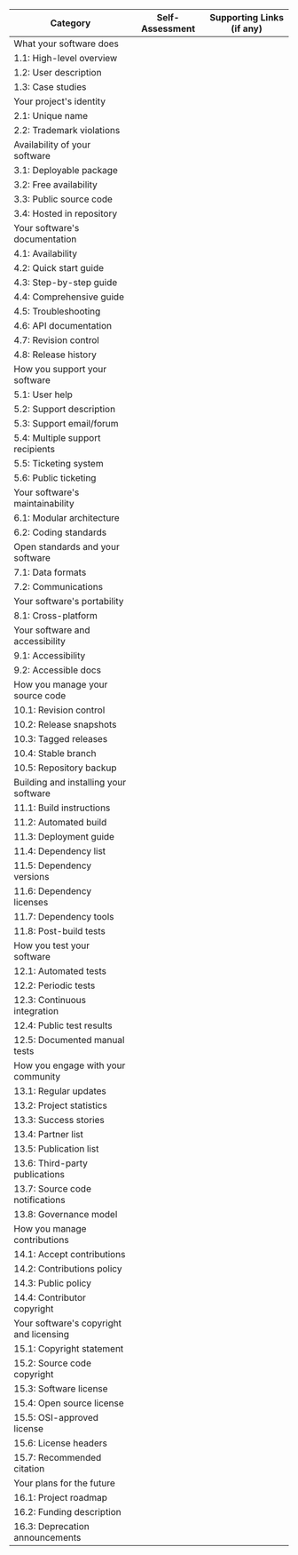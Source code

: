 | Category                                | Self-Assessment | Supporting Links (if any) |
| --------------------------------------- | --------------- | ------------------------- |
| What your software does                 |                 |                           |
| 1.1: High-level overview                |                 |                           |
| 1.2: User description                   |                 |                           |
| 1.3: Case studies                       |                 |                           |
| Your project's identity                 |                 |                           |
| 2.1: Unique name                        |                 |                           |
| 2.2: Trademark violations               |                 |                           |
| Availability of your software           |                 |                           |
| 3.1: Deployable package                 |                 |                           |
| 3.2: Free availability                  |                 |                           |
| 3.3: Public source code                 |                 |                           |
| 3.4: Hosted in repository               |                 |                           |
| Your software's documentation           |                 |                           |
| 4.1: Availability                       |                 |                           |
| 4.2: Quick start guide                  |                 |                           |
| 4.3: Step-by-step guide                 |                 |                           |
| 4.4: Comprehensive guide                |                 |                           |
| 4.5: Troubleshooting                    |                 |                           |
| 4.6: API documentation                  |                 |                           |
| 4.7: Revision control                   |                 |                           |
| 4.8: Release history                    |                 |                           |
| How you support your software           |                 |                           |
| 5.1: User help                          |                 |                           |
| 5.2: Support description                |                 |                           |
| 5.3: Support email/forum                |                 |                           |
| 5.4: Multiple support recipients        |                 |                           |
| 5.5: Ticketing system                   |                 |                           |
| 5.6: Public ticketing                   |                 |                           |
| Your software's maintainability         |                 |                           |
| 6.1: Modular architecture               |                 |                           |
| 6.2: Coding standards                   |                 |                           |
| Open standards and your software        |                 |                           |
| 7.1: Data formats                       |                 |                           |
| 7.2: Communications                     |                 |                           |
| Your software's portability             |                 |                           |
| 8.1: Cross-platform                     |                 |                           |
| Your software and accessibility         |                 |                           |
| 9.1: Accessibility                      |                 |                           |
| 9.2: Accessible docs                    |                 |                           |
| How you manage your source code         |                 |                           |
| 10.1: Revision control                  |                 |                           |
| 10.2: Release snapshots                 |                 |                           |
| 10.3: Tagged releases                   |                 |                           |
| 10.4: Stable branch                     |                 |                           |
| 10.5: Repository backup                 |                 |                           |
| Building and installing your software   |                 |                           |
| 11.1: Build instructions                |                 |                           |
| 11.2: Automated build                   |                 |                           |
| 11.3: Deployment guide                  |                 |                           |
| 11.4: Dependency list                   |                 |                           |
| 11.5: Dependency versions               |                 |                           |
| 11.6: Dependency licenses               |                 |                           |
| 11.7: Dependency tools                  |                 |                           |
| 11.8: Post-build tests                  |                 |                           |
| How you test your software              |                 |                           |
| 12.1: Automated tests                   |                 |                           |
| 12.2: Periodic tests                    |                 |                           |
| 12.3: Continuous integration            |                 |                           |
| 12.4: Public test results               |                 |                           |
| 12.5: Documented manual tests           |                 |                           |
| How you engage with your community      |                 |                           |
| 13.1: Regular updates                   |                 |                           |
| 13.2: Project statistics                |                 |                           |
| 13.3: Success stories                   |                 |                           |
| 13.4: Partner list                      |                 |                           |
| 13.5: Publication list                  |                 |                           |
| 13.6: Third-party publications          |                 |                           |
| 13.7: Source code notifications         |                 |                           |
| 13.8: Governance model                  |                 |                           |
| How you manage contributions            |                 |                           |
| 14.1: Accept contributions              |                 |                           |
| 14.2: Contributions policy              |                 |                           |
| 14.3: Public policy                     |                 |                           |
| 14.4: Contributor copyright             |                 |                           |
| Your software's copyright and licensing |                 |                           |
| 15.1: Copyright statement               |                 |                           |
| 15.2: Source code copyright             |                 |                           |
| 15.3: Software license                  |                 |                           |
| 15.4: Open source license               |                 |                           |
| 15.5: OSI-approved license              |                 |                           |
| 15.6: License headers                   |                 |                           |
| 15.7: Recommended citation              |                 |                           |
| Your plans for the future               |                 |                           |
| 16.1: Project roadmap                   |                 |                           |
| 16.2: Funding description               |                 |                           |
| 16.3: Deprecation announcements         |                 |                           |
